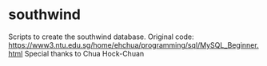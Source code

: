 # southwind

Scripts to create the southwind database.
Original code: https://www3.ntu.edu.sg/home/ehchua/programming/sql/MySQL_Beginner.html
Special thanks to Chua Hock-Chuan
